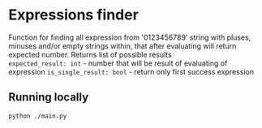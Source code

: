 # Expressions finder
Function for finding all expression from '0123456789' string with pluses, minuses and/or empty strings within, that after evaluating will return expected number. Returns list of possible results
<br/>
```expected_result: int``` - number that will be result of evaluating of
        expression
```is_single_result: bool``` - return only first success expression

## Running locally

```python ./main.py```
    

